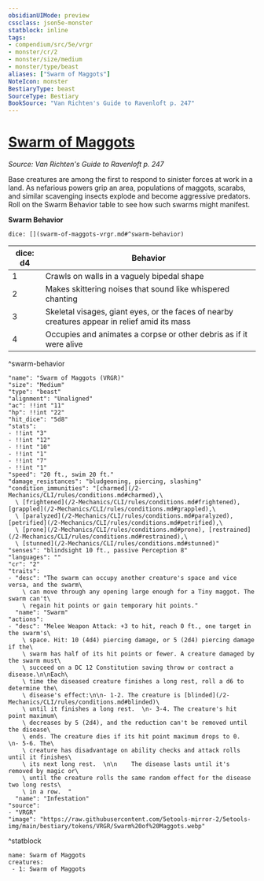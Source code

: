 ```yaml
---
obsidianUIMode: preview
cssclass: json5e-monster
statblock: inline
tags:
- compendium/src/5e/vrgr
- monster/cr/2
- monster/size/medium
- monster/type/beast
aliases: ["Swarm of Maggots"]
NoteIcon: monster
BestiaryType: beast
SourceType: Bestiary
BookSource: "Van Richten's Guide to Ravenloft p. 247"
---
```

# [Swarm of Maggots](2-Mechanics/CLI/bestiary/beast/swarm-of-maggots-vrgr.md)
*Source: Van Richten's Guide to Ravenloft p. 247*  

Base creatures are among the first to respond to sinister forces at work in a land. As nefarious powers grip an area, populations of maggots, scarabs, and similar scavenging insects explode and become aggressive predators. Roll on the Swarm Behavior table to see how such swarms might manifest.

**Swarm Behavior**

`dice: [](swarm-of-maggots-vrgr.md#^swarm-behavior)`

| dice: d4 | Behavior |
|----------|----------|
| 1 | Crawls on walls in a vaguely bipedal shape |
| 2 | Makes skittering noises that sound like whispered chanting |
| 3 | Skeletal visages, giant eyes, or the faces of nearby creatures appear in relief amid its mass |
| 4 | Occupies and animates a corpse or other debris as if it were alive |
^swarm-behavior

```statblock
"name": "Swarm of Maggots (VRGR)"
"size": "Medium"
"type": "beast"
"alignment": "Unaligned"
"ac": !!int "11"
"hp": !!int "22"
"hit_dice": "5d8"
"stats":
- !!int "3"
- !!int "12"
- !!int "10"
- !!int "1"
- !!int "7"
- !!int "1"
"speed": "20 ft., swim 20 ft."
"damage_resistances": "bludgeoning, piercing, slashing"
"condition_immunities": "[charmed](/2-Mechanics/CLI/rules/conditions.md#charmed),\
  \ [frightened](/2-Mechanics/CLI/rules/conditions.md#frightened), [grappled](/2-Mechanics/CLI/rules/conditions.md#grappled),\
  \ [paralyzed](/2-Mechanics/CLI/rules/conditions.md#paralyzed), [petrified](/2-Mechanics/CLI/rules/conditions.md#petrified),\
  \ [prone](/2-Mechanics/CLI/rules/conditions.md#prone), [restrained](/2-Mechanics/CLI/rules/conditions.md#restrained),\
  \ [stunned](/2-Mechanics/CLI/rules/conditions.md#stunned)"
"senses": "blindsight 10 ft., passive Perception 8"
"languages": ""
"cr": "2"
"traits":
- "desc": "The swarm can occupy another creature's space and vice versa, and the swarm\
    \ can move through any opening large enough for a Tiny maggot. The swarm can't\
    \ regain hit points or gain temporary hit points."
  "name": "Swarm"
"actions":
- "desc": "Melee Weapon Attack: +3 to hit, reach 0 ft., one target in the swarm's\
    \ space. Hit: 10 (4d4) piercing damage, or 5 (2d4) piercing damage if the\
    \ swarm has half of its hit points or fewer. A creature damaged by the swarm must\
    \ succeed on a DC 12 Constitution saving throw or contract a disease.\n\nEach\
    \ time the diseased creature finishes a long rest, roll a d6 to determine the\
    \ disease's effect:\n\n- 1-2. The creature is [blinded](/2-Mechanics/CLI/rules/conditions.md#blinded)\
    \ until it finishes a long rest.  \n- 3-4. The creature's hit point maximum\
    \ decreases by 5 (2d4), and the reduction can't be removed until the disease\
    \ ends. The creature dies if its hit point maximum drops to 0.  \n- 5-6. The\
    \ creature has disadvantage on ability checks and attack rolls until it finishes\
    \ its next long rest.  \n\n    The disease lasts until it's removed by magic or\
    \ until the creature rolls the same random effect for the disease two long rests\
    \ in a row.  "
  "name": "Infestation"
"source":
- "VRGR"
"image": "https://raw.githubusercontent.com/5etools-mirror-2/5etools-img/main/bestiary/tokens/VRGR/Swarm%20of%20Maggots.webp"
```
^statblock

```encounter-table
name: Swarm of Maggots
creatures:
 - 1: Swarm of Maggots
```